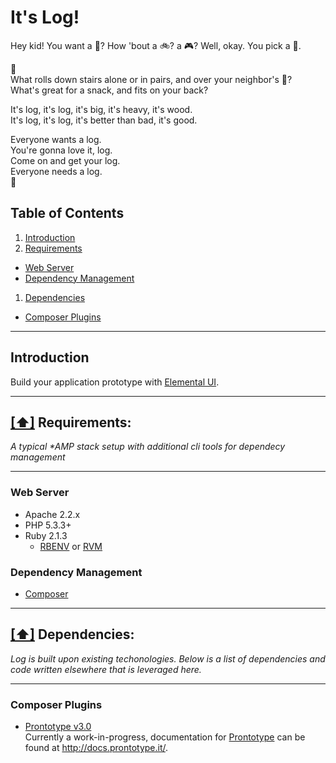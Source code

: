 # It's Log!
Hey kid! You want a :gift:? How 'bout a :bike:? a :video_game:? Well, okay. You pick a :gift:.  

:musical_note:  
What rolls down stairs alone or in pairs, and over your neighbor's :dog:?  
What's great for a snack, and fits on your back?  

It's log, it's log, it's big, it's heavy, it's wood.  
It's log, it's log, it's better than bad, it's good.  

Everyone wants a log.  
You're gonna love it, log.  
Come on and get your log.  
Everyone needs a log.  
:musical_note:  

## <a name='toc'>Table of Contents</a>

1. [Introduction](#intro)
1. [Requirements](#requirements)
 * [Web Server](#web-server)
 * [Dependency Management](#dependency-mgmt)
1. [Dependencies](#dependencies)
 * [Composer Plugins](#composer-plugins)
 <!-- * [Ruby Gems](#ruby-gems)
 * [Node Modules](#node-modules)
 * [Bower Components](#bower-components) -->

-----------------------------

## <a name='intro'>Introduction</a>

Build your application prototype with [Elemental UI](http://github.com/acquia/elemental).

-----------------------------

## [[⬆]](#toc) <a name='requirements'>Requirements:</a>

_A typical *AMP stack setup with additional cli tools for dependecy management_

-----------------------------

### <a name='web-server'>Web Server</a>
 * Apache 2.2.x
 * PHP 5.3.3+
 * Ruby 2.1.3
   * [RBENV](http://rbenv.org/) or [RVM](http://rvm.io/)

### <a name='dependency-mgmt'>Dependency Management</a>
 * [Composer](https://getcomposer.org/)
 <!-- * [NodeJS](http://nodejs.org/)
 * [Bower](http://bower.io/)
 * [Bundler](http://bundler.io/) -->

-----------------------------
## [[⬆]](#toc) <a name='dependencies'>Dependencies:</a>

_Log is built upon existing techonologies. Below is a list of dependencies and code written elsewhere that is leveraged here._  

-----------------------------

### <a name='composer-plugins'>Composer Plugins</a>

* [Prontotype v3.0](https://github.com/prontotype/prontotype)  
Currently a work-in-progress, documentation for [Prontotype](http://prontotype.it) can be found at http://docs.prontotype.it/.  

<!-- * [ScanKssBundle](https://github.com/scaninc/ScanKssBundle)  
This bundle provides a simple integration of the [kss-php](https://github.com/scaninc/kss-php) library into Symfony2. KSS is a methodology for documenting CSS and generating styleguides. You can find more information about KSS here at http://warpspire.com/kss/.

* [TurboLinksBundle](https://github.com/helthe/TurbolinksBundle)  
The HeltheTurbolinksBundle integrates the [Helthe Turbolinks Component](https://github.com/helthe/Turbolinks) with your Symfony2 application.

### <a name='ruby-gems'>Ruby Gems</a>

### <a name='node-modules'>Node Modules</a>

### <a name='bower-components'>Bower Components</a>
 * Elemental UI typographical styles: [elemental-baseline](http://github.com/acquia/elemental-baseline.git)
 * Elemental UI button styles: [elemental-buttons](http://github.com/acquia/elemental-buttons.git)
 * Elemental UI Core Settings: [elemental-core](http://github.com/acquia/elemental-core.git)
 * Elemental UI Header: [elemental-header](http://github.com/acquia/elemental-header.git)
 * Elemental UI Navigation Styles: [elemental-navigation](http://github.com/acquia/elemental-navigation.git)
 * Elemental UI Message Styles: [elemental-messaging](http://github.com/acquia/elemental-messaging.git)
 * Elemental UI Progress Railroad: [elemental-railroad](http://github.com/acquia/elemental-railroad.git) -->
